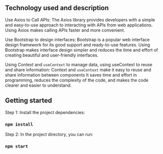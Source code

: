 ## Technology used and description

Use Axios to Call APIs: The Axios library provides developers with a simple and easy-to-use approach to interacting with APIs from web applications. Using Axios makes calling APIs faster and more convenient.

Use Bootstrap to design interfaces: Bootstrap is a popular web interface design framework for its good support and ready-to-use features. Using Bootstrap makes interface design simpler and reduces the time and effort of creating beautiful and user-friendly interfaces.

Using Context and `useContext` to manage data, using useContext to reuse and share information: Context and `useContext` make it easy to reuse and share information between components It saves time and effort in programming, reduces the complexity of the code, and makes the code clearer and easier to understand.

## Getting started

Step 1: Install the project dependencies:

### `npm install`

Step 2: In the project directory, you can run:

### `npm start`

